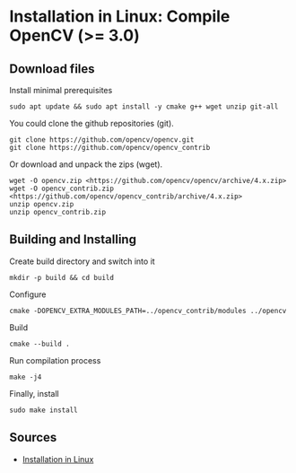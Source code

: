 # Installation in Linux: Compile OpenCV (>= 3.0)

## Download files

Install minimal prerequisites 

```shell
sudo apt update && sudo apt install -y cmake g++ wget unzip git-all
```

You could clone the github repositories (git).

```shell
git clone https://github.com/opencv/opencv.git
git clone https://github.com/opencv/opencv_contrib
```

Or download and unpack the zips (wget).

```shell
wget -O opencv.zip <https://github.com/opencv/opencv/archive/4.x.zip>
wget -O opencv_contrib.zip <https://github.com/opencv/opencv_contrib/archive/4.x.zip>
unzip opencv.zip
unzip opencv_contrib.zip
```

## Building and Installing

Create build directory and switch into it

```shell
mkdir -p build && cd build
```

Configure

```shell
cmake -DOPENCV_EXTRA_MODULES_PATH=../opencv_contrib/modules ../opencv
```

Build

```shell
cmake --build .
```

Run compilation process

```shell
make -j4
```

Finally, install

```shell
sudo make install
```

## Sources

- [Installation in Linux](https://docs.opencv.org/4.x/d7/d9f/tutorial_linux_install.html)
